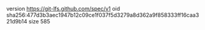 version https://git-lfs.github.com/spec/v1
oid sha256:477d3b3aec1947b12c09ce1f037f5d3279a8d362a9f858333ff16caa321d9b14
size 585

